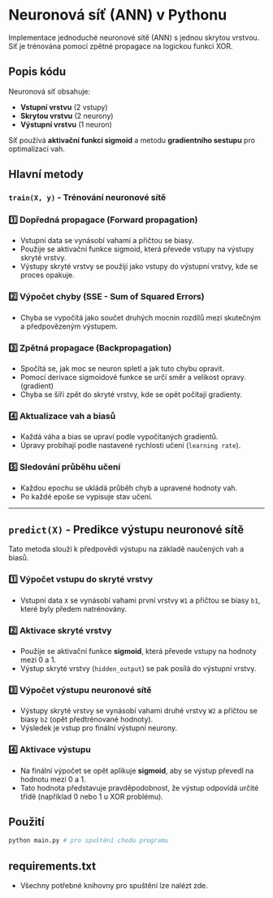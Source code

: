 # **Neuronová síť (ANN) v Pythonu**

Implementace jednoduché neuronové sítě (ANN) s jednou skrytou vrstvou. Síť je trénována pomocí zpětné propagace na logickou funkci XOR.

## **Popis kódu**
Neuronová síť obsahuje:
- **Vstupní vrstvu** (2 vstupy)
- **Skrytou vrstvu** (2 neurony)
- **Výstupní vrstvu** (1 neuron)

Síť používá **aktivační funkci sigmoid** a metodu **gradientního sestupu** pro optimalizaci vah.

## **Hlavní metody**
### `train(X, y)` - Trénování neuronové sítě  
### 1️⃣ Dopředná propagace (Forward propagation)  
- Vstupní data se vynásobí vahami a přičtou se biasy.  
- Použije se aktivační funkce sigmoid, která převede vstupy na výstupy skryté vrstvy.  
- Výstupy skryté vrstvy se použijí jako vstupy do výstupní vrstvy, kde se proces opakuje.  

### 2️⃣ Výpočet chyby (SSE - Sum of Squared Errors)  
- Chyba se vypočítá jako součet druhých mocnin rozdílů mezi skutečným a předpovězeným výstupem.  

### 3️⃣ Zpětná propagace (Backpropagation)  
- Spočítá se, jak moc se neuron spletl a jak tuto chybu opravit.  
- Pomocí derivace sigmoidové funkce se určí směr a velikost opravy. (gradient)
- Chyba se šíří zpět do skryté vrstvy, kde se opět počítají gradienty.  

### 4️⃣ Aktualizace vah a biasů  
- Každá váha a bias se upraví podle vypočítaných gradientů.  
- Úpravy probíhají podle nastavené rychlosti učení (`learning rate`).  

### 5️⃣ Sledování průběhu učení  
- Každou epochu se ukládá průběh chyb a upravené hodnoty vah.  
- Po každé epoše se vypisuje stav učení.  

---------------------------------------------------------------------

## `predict(X)` - Predikce výstupu neuronové sítě  
Tato metoda slouží k předpovědi výstupu na základě naučených vah a biasů.  

### 1️⃣ Výpočet vstupu do skryté vrstvy  
- Vstupní data `X` se vynásobí vahami první vrstvy `W1` a přičtou se biasy `b1`, které byly předem natrénovány.  

### 2️⃣ Aktivace skryté vrstvy  
- Použije se aktivační funkce **sigmoid**, která převede vstupy na hodnoty mezi 0 a 1.  
- Výstup skryté vrstvy (`hidden_output`) se pak posílá do výstupní vrstvy.  

### 3️⃣ Výpočet výstupu neuronové sítě  
- Výstupy skryté vrstvy se vynásobí vahami druhé vrstvy `W2` a přičtou se biasy `b2` (opět předtrénované hodnoty). 
- Výsledek je vstup pro finální výstupní neurony.  

### 4️⃣ Aktivace výstupu  
- Na finální výpočet se opět aplikuje **sigmoid**, aby se výstup převedl na hodnotu mezi 0 a 1.  
- Tato hodnota představuje pravděpodobnost, že výstup odpovídá určité třídě (například 0 nebo 1 u XOR problému).  

## **Použití**
```python
python main.py # pro spuštění chodu programu
```

## **requirements.txt**
- Všechny potřebné knihovny pro spuštění lze nalézt zde.

